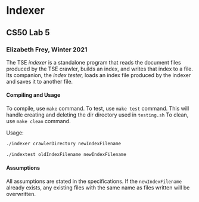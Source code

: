 # Indexer

## CS50 Lab 5

### Elizabeth Frey, Winter 2021

The TSE *indexer* is a standalone program that reads the document files produced by the TSE crawler, builds an index, and writes that index to a file.
Its companion, the *index tester,* loads an index file produced by the indexer and saves it to another file.

#### Compiling and Usage

To compile, use `make` command. 
To test, use `make test` command. This will handle creating and deleting the dir directory used in `testing.sh`
To clean, use `make clean` command. 

Usage: 
```bash
./indexer crawlerDirectory newIndexFilename
```

```bash
./indextest oldIndexFilename newIndexFilename
```

#### Assumptions
All assumptions are stated in the specifications. If the `newIndexFilename` already exists, any existing files with the same name as files written will be overwritten.

